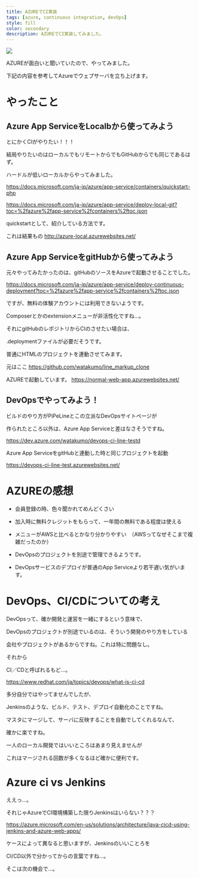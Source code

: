 ```yaml
---
title: AZUREでCI実装
tags: [azure, continuous integration, devOps]
style: fill
color: secondary
description: AZUREでCI実装してみました。
---
```


![](https://encrypted-tbn0.gstatic.com/images?q=tbn%3AANd9GcQIiXwxXrmPszqfzsPNBgO5twLdluqlv6J3eeFzlwxhQaxa95xi)

AZUREが面白いと聞いていたので、やってみました。

下記の内容を参考してAzureでウェブサーバを立ち上げます。



# やったこと

## Azure App ServiceをLocalbから使ってみよう

とにかくCIがやりたい！！！

結局やりたいのはローカルでもリモートからでもGitHubからでも同じであるはず。

ハードルが低いローカルからやってみました。

<https://docs.microsoft.com/ja-jp/azure/app-service/containers/quickstart-php>

<https://docs.microsoft.com/ja-jp/azure/app-service/deploy-local-git?toc=%2fazure%2fapp-service%2fcontainers%2ftoc.json>

quickstartとして、紹介している方法です。

これは結果もの
<http://azure-local.azurewebsites.net/>

## Azure App ServiceをgitHubから使ってみよう

元々やってみたかったのは、gitHubのソースをAzureで起動させることでした。

<https://docs.microsoft.com/ja-jp/azure/app-service/deploy-continuous-deployment?toc=%2fazure%2fapp-service%2fcontainers%2ftoc.json>

ですが、無料の体験アカウントには利用できないようです。

Composerとかのextensionメニューが非活性化ですね…。

それにgitHubのレポジトリからCIのさせたい場合は、

.deploymentファイルが必要だそうです。

普通にHTMLのプロジェクトを連動させてみます。

元はここ
<https://github.com/watakumo/line_markup_clone>

AZUREで起動しています。
<https://normal-web-app.azurewebsites.net/>

## DevOpsでやってみよう！

ビルドのやり方がPiPeLineとこの立派なDevOpsサイトページが

作られたところ以外は、Azure App Serviceと差はなさそうですね。

<https://dev.azure.com/watakumo/devops-ci-line-testd>

Azure App ServiceをgitHubと連動した時と同じプロジェクトを起動

<https://devops-ci-line-test.azurewebsites.net/>

# AZUREの感想

- 会員登録の時、色々聞かれてめんどくさい

- 加入時に無料クレジットをもらって、一年間の無料である程度は使える

- メニューがAWSと比べるとかなり分かりやすい　（AWSってなぜそこまで複雑だったのか）

- DevOpsのプロジェクトを別途で管理できるようです。

- DevOpsサービスのデプロイが普通のApp Serviceより若干遅い気がいます。

# DevOps、CI/CDについての考え

DevOpsって、確か開発と運営を一緒にするという意味で、

DevOpsのプロジェクトが別途でいるのは、そういう開発のやり方をしている

会社やプロジェクトがあるからですね。これは特に問題なし。

それから

CI／CDと呼ばれるもど...。

<https://www.redhat.com/ja/topics/devops/what-is-ci-cd>

多分自分ではやってませんでしたが、

Jenkinsのような、ビルド、テスト、デプロイ自動化のことですね。

マスタにマージして、サーバに反映することを自動でしてくれるなんて、

確かに楽ですね。

一人のローカル開発ではいいところはあまり見えませんが

これはマージされる回数が多くなるほど確かに便利です。

# Azure ci vs Jenkins

ええっ...。

それじゃAzureでCI環境構築した限りJenkinsはいらない？？？

<https://azure.microsoft.com/en-us/solutions/architecture/java-cicd-using-jenkins-and-azure-web-apps/>

ケースによって異なると思いますが、Jenkinsのいいことろを

CI/CD以外で分かってからの言葉ですね...。

そこは次の機会で...。
